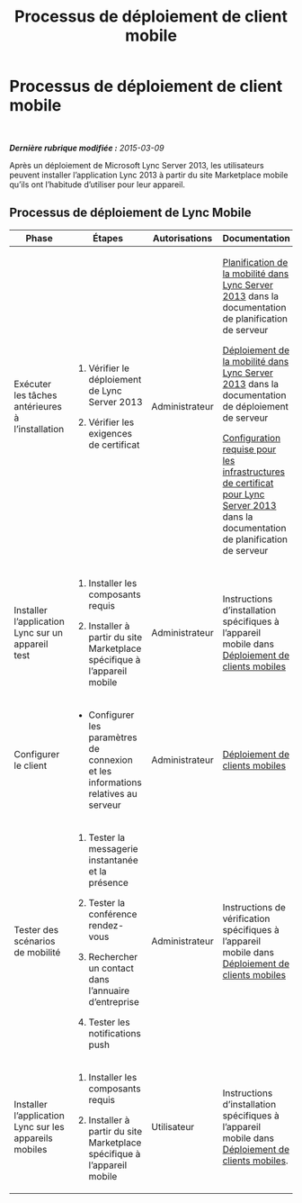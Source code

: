 ﻿---
title: Processus de déploiement de client mobile
TOCTitle: Processus de déploiement de client mobile
ms:assetid: 6498235b-2fa9-421d-bfa0-0ccc09508dbd
ms:mtpsurl: https://technet.microsoft.com/fr-fr/library/Hh690982(v=OCS.15)
ms:contentKeyID: 53095436
ms.date: 05/20/2016
mtps_version: v=OCS.15
ms.translationtype: HT
---

# Processus de déploiement de client mobile

 

_**Dernière rubrique modifiée :** 2015-03-09_

Après un déploiement de Microsoft Lync Server 2013, les utilisateurs peuvent installer l’application Lync 2013 à partir du site Marketplace mobile qu’ils ont l’habitude d’utiliser pour leur appareil.

## Processus de déploiement de Lync Mobile


<table>
<colgroup>
<col style="width: 25%" />
<col style="width: 25%" />
<col style="width: 25%" />
<col style="width: 25%" />
</colgroup>
<thead>
<tr class="header">
<th>Phase</th>
<th>Étapes</th>
<th>Autorisations</th>
<th>Documentation</th>
</tr>
</thead>
<tbody>
<tr class="odd">
<td><p>Exécuter les tâches antérieures à l’installation</p></td>
<td><ol>
<li><p>Vérifier le déploiement de Lync Server 2013</p></li>
<li><p>Vérifier les exigences de certificat</p></li>
</ol></td>
<td><p>Administrateur</p></td>
<td><p><a href="lync-server-2013-planning-for-mobility.md">Planification de la mobilité dans Lync Server 2013</a> dans la documentation de planification de serveur</p>
<p><a href="lync-server-2013-deploying-mobility.md">Déploiement de la mobilité dans Lync Server 2013</a> dans la documentation de déploiement de serveur</p>
<p><a href="lync-server-2013-certificate-infrastructure-requirements.md">Configuration requise pour les infrastructures de certificat pour Lync Server 2013</a> dans la documentation de planification de serveur</p></td>
</tr>
<tr class="even">
<td><p>Installer l’application Lync sur un appareil test</p></td>
<td><ol>
<li><p>Installer les composants requis</p></li>
<li><p>Installer à partir du site Marketplace spécifique à l’appareil mobile</p></li>
</ol></td>
<td><p>Administrateur</p></td>
<td><p>Instructions d’installation spécifiques à l’appareil mobile dans <a href="lync-server-2013-deploying-mobile-clients.md">Déploiement de clients mobiles</a></p></td>
</tr>
<tr class="odd">
<td><p>Configurer le client</p></td>
<td><ul>
<li><p>Configurer les paramètres de connexion et les informations relatives au serveur</p></li>
</ul></td>
<td><p>Administrateur</p></td>
<td><p><a href="lync-server-2013-deploying-mobile-clients.md">Déploiement de clients mobiles</a></p></td>
</tr>
<tr class="even">
<td><p>Tester des scénarios de mobilité</p></td>
<td><ol>
<li><p>Tester la messagerie instantanée et la présence</p></li>
<li><p>Tester la conférence rendez-vous</p></li>
<li><p>Rechercher un contact dans l’annuaire d’entreprise</p></li>
<li><p>Tester les notifications push</p></li>
</ol></td>
<td><p>Administrateur</p></td>
<td><p>Instructions de vérification spécifiques à l’appareil mobile dans <a href="lync-server-2013-deploying-mobile-clients.md">Déploiement de clients mobiles</a></p></td>
</tr>
<tr class="odd">
<td><p>Installer l’application Lync sur les appareils mobiles</p></td>
<td><ol>
<li><p>Installer les composants requis</p></li>
<li><p>Installer à partir du site Marketplace spécifique à l’appareil mobile</p></li>
</ol></td>
<td><p>Utilisateur</p></td>
<td><p>Instructions d’installation spécifiques à l’appareil mobile dans <a href="lync-server-2013-deploying-mobile-clients.md">Déploiement de clients mobiles</a>.</p></td>
</tr>
</tbody>
</table>

